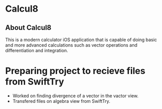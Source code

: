 # Calcul8

## About Calcul8
This is a modern calculator iOS application that is capable of doing basic and more advanced calculations such as vector operations and differentiation and integration.

# Preparing project to recieve files from SwiftTry
* Worked on finding divergence of a vector in the vactor view.
* Transfered files on algebra view from SwiftTry.
